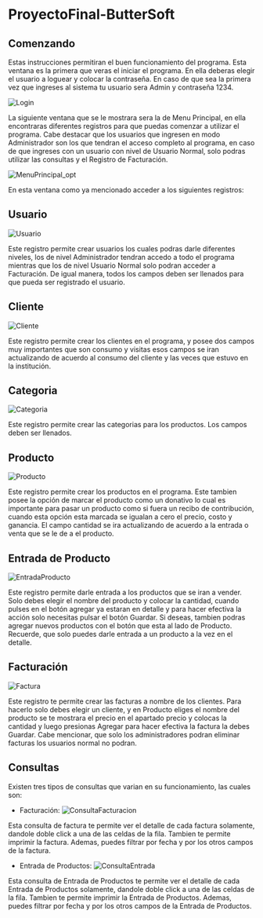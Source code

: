 # ProyectoFinal-ButterSoft
## Comenzando
Estas instrucciones permitiran el buen funcionamiento del programa. Esta ventana es la primera que veras el iniciar el programa. En ella 
deberas elegir el usuario a loguear y colocar la contraseña. En caso de que sea la primera vez que ingreses al sistema tu usuario sera Admin
y contraseña 1234.


![Login](https://user-images.githubusercontent.com/54560358/69479993-023ff900-0dda-11ea-908f-a481dfb08c8f.JPG)

La siguiente ventana que se le mostrara sera la de Menu Principal, en ella encontraras diferentes registros para que puedas comenzar a utilizar el programa. Cabe destacar que los usuarios que ingresen en modo Administrador son los que tendran el acceso completo al programa, en caso de que ingreses con un usuario con nivel de Usuario Normal, solo podras utilizar las consultas y el Registro de Facturación. 

![MenuPrincipal_opt](https://user-images.githubusercontent.com/54560358/69480267-6bc10700-0ddc-11ea-9e6f-3915d9795a8e.jpg)

En esta ventana como ya mencionado acceder a los siguientes registros:

## Usuario

![Usuario](https://user-images.githubusercontent.com/54560358/69480389-61ebd380-0ddd-11ea-80f9-445a439be847.JPG)

Este registro permite crear usuarios los cuales podras darle diferentes niveles, los de nivel Administrador tendran accedo a todo el programa mientras que los de nivel Usuario Normal solo podran acceder a Facturación. De igual manera, todos los campos deben ser llenados para que pueda ser registrado el usuario.

## Cliente

![Cliente](https://user-images.githubusercontent.com/54560358/69480595-25b97280-0ddf-11ea-84eb-e0959753d893.JPG)

Este registro permite crear los clientes en el programa, y posee dos campos muy importantes que son consumo y visitas esos campos se iran actualizando de acuerdo al consumo del cliente y las veces que estuvo en la institución.

## Categoria

![Categoria](https://user-images.githubusercontent.com/54560358/69480791-ee4bc580-0de0-11ea-942b-8a45788052a8.JPG)

Este registro permite crear las categorias para los productos. Los campos deben ser llenados.

## Producto
![Producto](https://user-images.githubusercontent.com/54560358/69480677-1129aa00-0de0-11ea-8b86-650c1a4a9e3b.JPG)

Este registro permite crear los productos en el programa. Este tambien posee la opción de marcar el producto como un donativo lo cual es importante para pasar un producto como si fuera un recibo de contribución, cuando esta opción esta marcada se igualan a cero el precio, costo y ganancia. El campo cantidad se ira actualizando de acuerdo a la entrada o venta que se le de a el producto.

## Entrada de Producto

![EntradaProducto](https://user-images.githubusercontent.com/54560358/69480827-539fb680-0de1-11ea-9d82-71ba686cfc27.JPG)

Este registro permite darle entrada a los productos que se iran a vender. Solo debes elegir el nombre del producto y colocar la cantidad, cuando pulses en el botón agregar ya estaran en detalle y para hacer efectiva la acción solo necesitas pulsar el botón Guardar. Si deseas, tambien podras agregar nuevos productos con el botón que esta al lado de Producto.
Recuerde, que solo puedes darle entrada a un producto a la vez en el detalle.

## Facturación

![Factura](https://user-images.githubusercontent.com/54560358/69480979-38ce4180-0de3-11ea-9bd3-11262db9f114.JPG)

Este registro te permite crear las facturas a nombre de los clientes. Para hacerlo solo debes elegir un cliente, y en Producto eliges el nombre del producto se te mostrara el precio en el apartado precio y colocas la cantidad y luego presionas Agregar para hacer efectiva la factura la debes Guardar.
Cabe mencionar, que solo los administradores podran eliminar facturas los usuarios normal no podran.


## Consultas
Existen tres tipos de consultas que varian en su funcionamiento, las cuales son:

- Facturación:
![ConsultaFacturacion](https://user-images.githubusercontent.com/54560358/69482644-74bdd280-0df4-11ea-9cd1-87a14cbf02b4.JPG)

Esta consulta de factura te permite ver el detalle de cada factura solamente, dandole doble click a una de las celdas de la fila. Tambien te permite imprimir la factura. Ademas, puedes filtrar por fecha y por los otros campos de la factura.

- Entrada de Productos:
![ConsultaEntrada](https://user-images.githubusercontent.com/54560358/69482695-f57cce80-0df4-11ea-8d1f-555866e5535e.JPG)

Esta consulta de Entrada de Productos te permite ver el detalle de cada Entrada de Productos solamente, dandole doble click a una de las celdas de la fila. Tambien te permite imprimir la Entrada de Productos. Ademas, puedes filtrar por fecha y por los otros campos de la Entrada de Productos.



 
 

